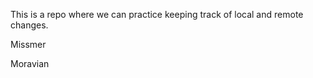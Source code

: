 This is a repo where we can practice keeping track of local and remote 
changes.

Missmer


Moravian

